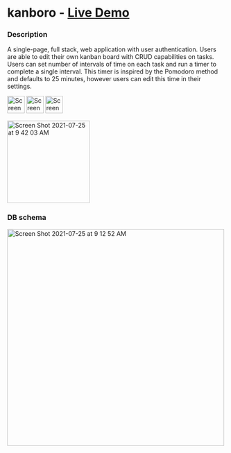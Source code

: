 # kanboro - [Live Demo](https://kanboro.netlify.app/)

### Description

A single-page, full stack, web application with user authentication. Users are able to edit their own kanban board with CRUD capabilities on tasks. Users can set number of intervals of time on each task and run a timer to complete a single interval. This timer is inspired by the Pomodoro method and defaults to 25 minutes, however users can edit this time in their settings.

<img width="40" alt="Screen Shot 2021-07-24 at 10 24 26 PM" src="https://user-images.githubusercontent.com/25832984/126885785-bbe43718-2e70-4c43-8ae8-9256189b4e96.png"> <img width="40" alt="Screen Shot 2021-07-24 at 10 24 26 PM" src="https://user-images.githubusercontent.com/25832984/126885937-5fd81413-dfe5-4624-9b39-64dbf5e61d68.png"> <img width="40" alt="Screen Shot 2021-07-24 at 10 24 26 PM" src="https://user-images.githubusercontent.com/25832984/126885854-fe86cfa4-7149-49c0-bf87-316df5d66832.png"> 

<img width="190" alt="Screen Shot 2021-07-25 at 9 42 03 AM" src="https://user-images.githubusercontent.com/25832984/126901345-bbab51fa-0d22-4c6d-af1e-ebd4a8026672.png">

### DB schema

<img width="500" alt="Screen Shot 2021-07-25 at 9 12 52 AM" src="https://user-images.githubusercontent.com/25832984/126900347-75a7f9bd-2981-4cea-a919-22fc522e852e.png">

<!-- ### Developer Guide -->
